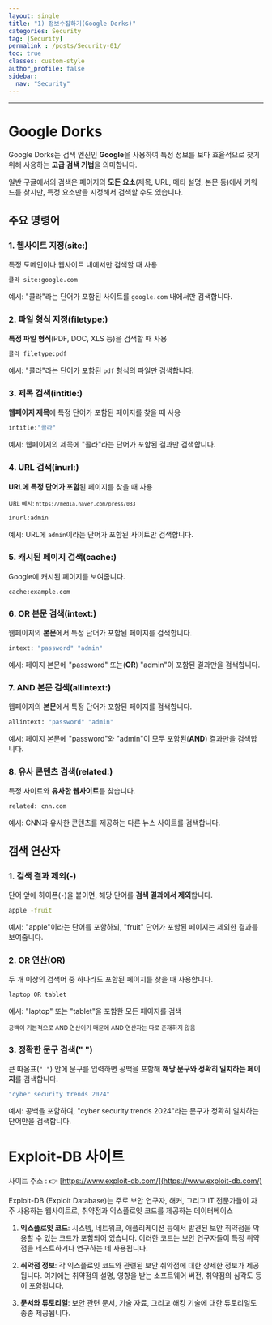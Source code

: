 ```yaml
---
layout: single
title: "1) 정보수집하기(Google Dorks)"
categories: Security
tag: [Security]
permalink : /posts/Security-01/
toc: true
classes: custom-style
author_profile: false
sidebar:
  nav: "Security"
---
```


<hr>

# Google Dorks

Google Dorks는 검색 엔진인 **Google**을 사용하여 특정 정보를 보다 효율적으로 찾기 위해 사용하는 **고급 검색 기법**을 의미합니다.

일반 구글에서의 검색은 페이지의 **모든 요소**(제목, URL, 메타 설명, 본문 등)에서 키워드를 찾지만, 특정 요소만을 지정해서 검색할 수도 있습니다.

## 주요 명령어

### 1. 웹사이트 지정(site:)

특정 도메인이나 웹사이트 내에서만 검색할 때 사용

```bash
콜라 site:google.com
```

예시: "콜라"라는 단어가 포함된 사이트를 `google.com` 내에서만 검색합니다.

### 2. 파일 형식 지정(filetype:) 

**특정 파일 형식**(PDF, DOC, XLS 등)을 검색할 때 사용

```bash
콜라 filetype:pdf
```

예시: "콜라"라는 단어가 포함된 `pdf` 형식의 파일만 검색합니다. 

### 3. 제목 검색(intitle:)

**웹페이지 제목**에 특정 단어가 포함된 페이지를 찾을 때 사용

```bash
intitle:"콜라"
```

예시: 웹페이지의 제목에 "콜라"라는 단어가 포함된 결과만 검색합니다.

### 4. URL 검색(inurl:)

**URL에 특정 단어가 포함**된 페이지를 찾을 때 사용

<small>URL 예시: `https://media.naver.com/press/033`</small>

```bash
inurl:admin
```

예시: URL에 `admin`이라는 단어가 포함된 사이트만 검색합니다.

### 5. 캐시된 페이지 검색(cache:)

Google에 캐시된 페이지를 보여줍니다.

```
cache:example.com
```

### 6. OR 본문 검색(intext:)

웹페이지의 **본문**에서 특정 단어가 포함된 페이지를 검색합니다.

```bash
intext: "password" "admin"
```

예시: 페이지 본문에 "password" 또는(**OR**) "admin"이 포함된 결과만을 검색합니다.

### 7. AND 본문 검색(allintext:)

웹페이지의 **본문**에서 특정 단어가 포함된 페이지를 검색합니다.

```bash
allintext: "password" "admin"
```

예시: 페이지 본문에 "password"와 "admin"이 모두 포함된(**AND**) 결과만을 검색합니다.

### 8. 유사 콘텐츠 검색(related:)

특정 사이트와 **유사한 웹사이트**를 찾습니다.

```bash
related: cnn.com
```

예시: CNN과 유사한 콘텐츠를 제공하는 다른 뉴스 사이트를 검색합니다.

## 갬색 연산자

### 1. 검색 결과 제외(-)

단어 앞에 하이픈(`-`)을 붙이면, 해당 단어를 **검색 결과에서 제외**합니다.

```bash
apple -fruit
```

예시: "apple"이라는 단어를 포함하되, "fruit" 단어가 포함된 페이지는 제외한 결과를 보여줍니다.

### 2. OR 연산(OR)

두 개 이상의 검색어 중 하나라도 포함된 페이지를 찾을 때 사용합니다.

```bash
laptop OR tablet
```

예시: "laptop" 또는 "tablet"을 포함한 모든 페이지를 검색

<small>공백이 기본적으로 AND 연산이기 때문에 AND 연산자는 따로 존재하지 않음</small>

### 3. 정확한 문구 검색(" ")

큰 따옴표(`" "`) 안에 문구를 입력하면 공백을 포함해 **해당 문구와 정확히 일치하는 페이지**를 검색합니다.

```bash
"cyber security trends 2024"
```

예시: 공백을 포함하여, "cyber security trends 2024"라는 문구가 정확히 일치하는 단어만을 검색합니다.

# Exploit-DB 사이트

사이트 주소 : 👉 [https://www.exploit-db.com/](https://www.exploit-db.com/)

Exploit-DB (Exploit Database)는 주로 보안 연구자, 해커, 그리고 IT 전문가들이 자주 사용하는 웹사이트로, 취약점과 익스플로잇 코드를 제공하는 데이터베이스

1. **익스플로잇 코드**: 시스템, 네트워크, 애플리케이션 등에서 발견된 보안 취약점을 악용할 수 있는 코드가 포함되어 있습니다. 이러한 코드는 보안 연구자들이 특정 취약점을 테스트하거나 연구하는 데 사용됩니다.

2. **취약점 정보**: 각 익스플로잇 코드와 관련된 보안 취약점에 대한 상세한 정보가 제공됩니다. 여기에는 취약점의 설명, 영향을 받는 소프트웨어 버전, 취약점의 심각도 등이 포함됩니다.

3. **문서와 튜토리얼**: 보안 관련 문서, 기술 자료, 그리고 해킹 기술에 대한 튜토리얼도 종종 제공됩니다.